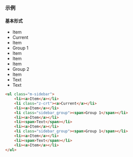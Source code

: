 ### 示例
#### 基本形式

<div class="m-example">
<ul class="m-sidebar">
    <li><a>Item</a></li>
    <li class="z-crt"><a>Current</a></li>
    <li><a>Item</a></li>
    <li class="sidebar_group"><span>Group 1</span></li>
    <li><a>Item</a></li>
    <li><a>Item</a></li>
    <li><a>Item</a></li>
    <li class="sidebar_group"><span>Group 2</span></li>
    <li><a>Item</a></li>
    <li><span>Text</span></li>
    <li><span>Text</span></li>
</ul>
</div>

```html
<ul class="m-sidebar">
    <li><a>Item</a></li>
    <li class="z-crt"><a>Current</a></li>
    <li><a>Item</a></li>
    <li class="sidebar_group"><span>Group 1</span></li>
    <li><a>Item</a></li>
    <li><span>Text</span></li>
    <li><a>Item</a></li>
    <li class="sidebar_group"><span>Group 1</span></li>
    <li><a>Item</a></li>
    <li><span>Text</span></li>
    <li><a>Item</a></li>
</ul>
```